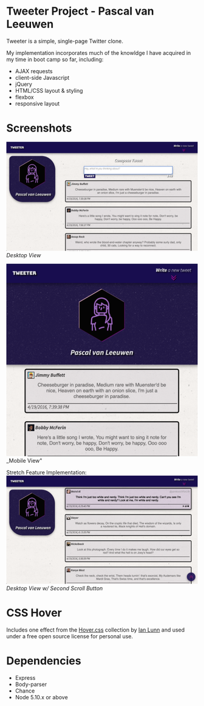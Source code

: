 # Tweeter Project - Pascal van Leeuwen

Tweeter is a simple, single-page Twitter clone.

My implementation incorporates much of the knowldge I have acquired in my time in boot camp so far, including:

- AJAX requests
- client-side Javascript
- jQuery
- HTML/CSS layout & styling
- flexbox
- responsive layout

# Screenshots

!["Desktop View"](https://github.com/Commoddity/tweeter/blob/master/doc/tweetscreen-wide.png)
_Desktop View_

!["Mobile View"](https://github.com/Commoddity/tweeter/blob/master/doc/tweetscreen-narrow.png)
_Mobile View"

Stretch Feature Implementation:
!["Stretch Feature"](https://github.com/Commoddity/tweeter/blob/master/doc/tweetscreen-stretch.png)
_Desktop View w/ Second Scroll Button_


# CSS Hover
Includes one effect from the [Hover.css](https://ianlunn.github.io/Hover/) collection by [Ian Lunn](https://github.com/IanLunn) and used under a free open source license for personal use.

# Dependencies
- Express
- Body-parser
- Chance
- Node 5.10.x or above
